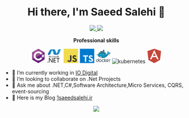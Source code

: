 <h1 align="center">Hi there, I'm Saeed Salehi 👋</h1>

<p align="center">
 <a href="https://linkedin.com/in/1saeedsalehi" target="_blank">
  <img src="https://img.icons8.com/fluent/48/000000/linkedin.png" />
 </a>
  
 <a href="https://twitter.com/1saeedsalehi" target="_blank">
  <img src="https://img.icons8.com/fluent/48/000000/twitter.png" />
 </a>
</p>

<p align="center"> 
 <strong>
  Professional skills
  </strong>
</p>

<p align="center"> 
  <img src="https://raw.githubusercontent.com/devicons/devicon/master/icons/csharp/csharp-original.svg" alt="csharp" width="40" height="40" />
  <img src="https://raw.githubusercontent.com/devicons/devicon/master/icons/dot-net/dot-net-original-wordmark.svg" alt="dotnet" width="40" height="40" />
  <img src="https://raw.githubusercontent.com/devicons/devicon/master/icons/javascript/javascript-original.svg" alt="javascript" width="40" height="40" />
  <img src="https://raw.githubusercontent.com/devicons/devicon/master/icons/typescript/typescript-original.svg" alt="typescript" width="40" height="40" />
  <img src="https://raw.githubusercontent.com/devicons/devicon/master/icons/docker/docker-original-wordmark.svg" alt="docker" width="40" height="40" />
  <img src="https://img.icons8.com/color/48/000000/kubernetes.png" alt="kubernetes" width="43" height="43" />
  <img src="https://raw.githubusercontent.com/devicons/devicon/master/icons/angularjs/angularjs-plain.svg" alt="angular" width="40" height="40" />
</p>

- 🔭 I’m currently working in [IO Digital](https://iodigital.com)
- 👯 I’m looking to collaborate on .Net Prrojects
- 💬 Ask me about .NET,C#,Software Architecture,Micro Services, CQRS, event-sourcing
- 📢 Here is my Blog [1saeedsalehi.ir](https://1saeedsalehi.ir)


<p align="center">
 <a href="#" alt="Saeed Salehi's github stats">
  <img src="https://github-readme-stats.vercel.app/api?username=1saeedsalehi&theme=tokyonight&show_icons=true" />
 </a>
</p>
